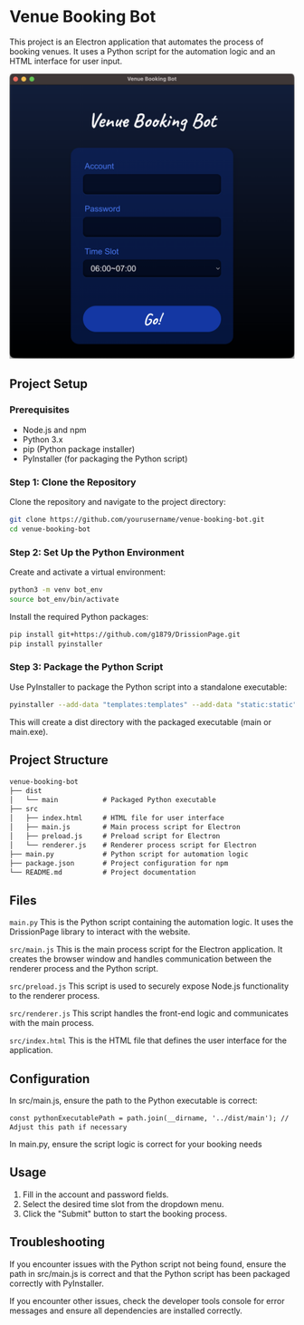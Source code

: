 # Venue Booking Bot

This project is an Electron application that automates the process of booking venues. It uses a Python script for the automation logic and an HTML interface for user input.

![demo](./demo.png)

## Project Setup

### Prerequisites

- Node.js and npm
- Python 3.x
- pip (Python package installer)
- PyInstaller (for packaging the Python script)

### Step 1: Clone the Repository

Clone the repository and navigate to the project directory:

```bash
git clone https://github.com/yourusername/venue-booking-bot.git
cd venue-booking-bot
```

### Step 2: Set Up the Python Environment
Create and activate a virtual environment:

```bash
python3 -m venv bot_env
source bot_env/bin/activate
```

Install the required Python packages:
```bash
pip install git+https://github.com/g1879/DrissionPage.git
pip install pyinstaller
```

### Step 3: Package the Python Script
Use PyInstaller to package the Python script into a standalone executable:
```bash
pyinstaller --add-data "templates:templates" --add-data "static:static" --hidden-import "sdk" app.py
```
This will create a dist directory with the packaged executable (main or main.exe).

## Project Structure
```
venue-booking-bot
├── dist
│   └── main           # Packaged Python executable
├── src
│   ├── index.html     # HTML file for user interface
│   ├── main.js        # Main process script for Electron
│   ├── preload.js     # Preload script for Electron
│   └── renderer.js    # Renderer process script for Electron
├── main.py            # Python script for automation logic
├── package.json       # Project configuration for npm
└── README.md          # Project documentation
```

## Files

`main.py`
This is the Python script containing the automation logic. It uses the DrissionPage library to interact with the website.

`src/main.js`
This is the main process script for the Electron application. It creates the browser window and handles communication between the renderer process and the Python script.

`src/preload.js`
This script is used to securely expose Node.js functionality to the renderer process.

`src/renderer.js`
This script handles the front-end logic and communicates with the main process.

`src/index.html`
This is the HTML file that defines the user interface for the application.

## Configuration
In src/main.js, ensure the path to the Python executable is correct:

```
const pythonExecutablePath = path.join(__dirname, '../dist/main'); // Adjust this path if necessary
```
In main.py, ensure the script logic is correct for your booking needs

## Usage
1. Fill in the account and password fields.
2. Select the desired time slot from the dropdown menu.
3. Click the "Submit" button to start the booking process.

## Troubleshooting
If you encounter issues with the Python script not being found, ensure the path in src/main.js is correct and that the Python script has been packaged correctly with PyInstaller.

If you encounter other issues, check the developer tools console for error messages and ensure all dependencies are installed correctly.